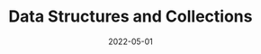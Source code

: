 ---
# ===== Title, summary, and position in the left sidebar =====
linktitle:  # Title shown in the left sidebar menu
summary:  # Summary of this post
weight: 200
# ============================================================

# ========== Basic metadata ==========
title: Data Structures and Collections
date: 2022-05-01
draft: false
 
authors:
  - admin
tags:
  - Python
  - basics
  - Data Structure
  - Collection
categories:
  - Coding
toc: true # Show table of contents
# ====================================

# ========== Advanced metadata =========
profile: false  # Show author profile?
reading_time: true # Show estimated reading time?
share: true  # Show social sharing links?
featured: true
comments: true  # Show comments?
disable_comment: false
commentable: true  # Allow visitors to comment? Supported by the Page, Post, and Book content types.
editable: false  # Allow visitors to edit the page? Supported by the Page, Post, and Book content types.

# Optional header image (relative to `assets/media/` folder).
header:
  caption: 
  image:  
---